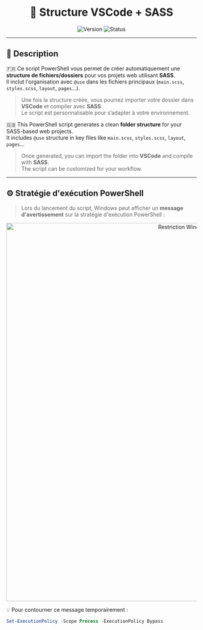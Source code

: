 <h1 align="center">📁 Structure VSCode + SASS</h1>

<p align="center">
  <img alt="Version" src="https://img.shields.io/badge/version-1.0-blue.svg?cacheSeconds=2592000" />
  <img alt="Status" src="https://img.shields.io/badge/status-Stable-brightgreen.svg" />
</p>

---

## 🎯 Description

🇫🇷 Ce script PowerShell vous permet de créer automatiquement une **structure de fichiers/dossiers** pour vos projets web utilisant **SASS**.  
Il inclut l'organisation avec `@use` dans les fichiers principaux (`main.scss`, `styles.scss`, `layout`, `pages`...).

> Une fois la structure créée, vous pourrez importer votre dossier dans **VSCode** et compiler avec **SASS**.  
> Le script est personnalisable pour s’adapter à votre environnement.

🇬🇧 This PowerShell script generates a clean **folder structure** for your SASS-based web projects.  
It includes `@use` structure in key files like `main.scss`, `styles.scss`, `layout`, `pages`...

> Once generated, you can import the folder into **VSCode** and compile with **SASS**.  
> The script can be customized for your workflow.

---

## ⚙️ Stratégie d'exécution PowerShell

> Lors du lancement du script, Windows peut afficher un **message d'avertissement** sur la stratégie d'exécution PowerShell :

<p align="center">
  <img alt="Restriction Windows Powershell" src="https://raw.githubusercontent.com/schatel-dev/Structure-VSCode-SASS/refs/heads/main/Restriction_Powershell.PNG" width="1000" />
</p>

💡 Pour contourner ce message temporairement :

```powershell
Set-ExecutionPolicy -Scope Process -ExecutionPolicy Bypass
